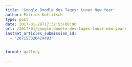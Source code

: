 ```yaml
---
title: 'Google Doodle des Tages: Lunar New Year'
author: Patrick Kollitsch
type: post
date: 2017-01-29T17:32:53+00:00
url: /2017/01/google-doodle-des-tages-lunar-new-year/
instant_articles_submission_id:
  - "207155326424493"


format: gallery

---
```

